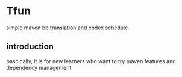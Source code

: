 # Tfun
simple maven bb translation and codex schedule
 ## introduction
bascically, it is for new learners who want to try maven features and dependency management
